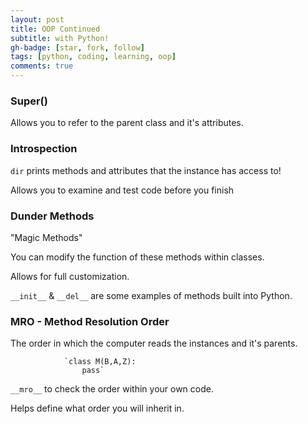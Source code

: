 ```yaml
---
layout: post
title: OOP Continued
subtitle: with Python!
gh-badge: [star, fork, follow]
tags: [python, coding, learning, oop]
comments: true
---
```


### Super()

Allows you to refer to the parent class and it's attributes.

### Introspection

`dir` prints methods and attributes that the instance has access to!

Allows you to examine and test code before you finish

### Dunder Methods

"Magic Methods"

You can modify the function of these methods within classes.

Allows for full customization.

`__init__` & `__del__` are some examples of methods built into Python.

### MRO - Method Resolution Order

The order in which the computer reads the instances and it's parents.

                `class M(B,A,Z):
                    pass`

`__mro__` to check the order within your own code.

Helps define what order you will inherit in.

